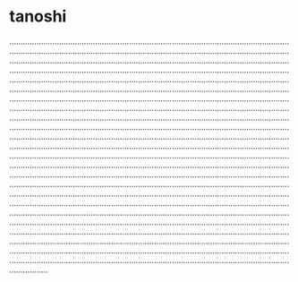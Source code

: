 # tanoshi

.................................................................................................................................................................................................................................................................................................................................................................................................................................................................................................................................................................................................................................................................................................................................................................................................................................................................................................................................................................................................................................................................................................................................................................................................................................................................................................................................................................................................................................................................................................................................................................................................................................................................................................................................................................................................................................................................................................................................................................................................................................................................................................................................................................................................................................................................................................................................................................................................................................................................................................................................................................................................................................................................................................................................................................................................................................................................................................................................................................................................................................................................................................................